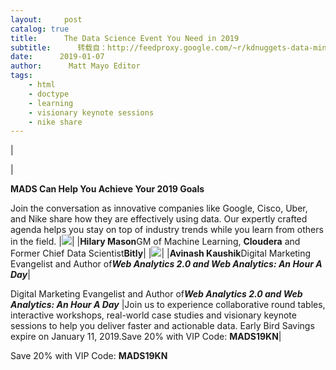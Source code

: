 ```yaml
---
layout:     post
catalog: true
title:      The Data Science Event You Need in 2019
subtitle:      转载自：http://feedproxy.google.com/~r/kdnuggets-data-mining-analytics/~3/KHYYDlPvVK8/mads-data-science-analytics-event-2019.html
date:      2019-01-07
author:      Matt Mayo Editor
tags:
    - html
    - doctype
    - learning
    - visionary keynote sessions
    - nike share
---
```





|




























|





**MADS Can Help You Achieve Your 2019 Goals**


Join the conversation as innovative companies like Google, Cisco, Uber, and Nike share how they are effectively using data. Our expertly crafted agenda helps you stay on top of industry trends while you learn from others in the field.
|![](https://gallery.mailchimp.com/4b7f0acc84b2e5042e2d66bfc/images/a3503197-a9fc-4501-b35a-3a43ae6e5141.jpg)|
|**Hilary Mason**GM of Machine Learning, **Cloudera** and Former Chief Data Scientist**Bitly**|
|![](https://gallery.mailchimp.com/4b7f0acc84b2e5042e2d66bfc/images/a2cde7fa-a9b4-45ab-9e0c-83dc8958c51a.jpg)|
|**Avinash Kaushik**Digital Marketing Evangelist and Author of***Web Analytics 2.0 and Web Analytics: An Hour A Day***|

Digital Marketing Evangelist and Author of***Web Analytics 2.0 and Web Analytics: An Hour A Day***
|Join us to experience collaborative round tables, interactive workshops, real-world case studies and visionary keynote sessions to help you deliver faster and actionable data. Early Bird Savings expire on January 11, 2019.Save 20% with VIP Code: **MADS19KN**|

Save 20% with VIP Code: **MADS19KN**







